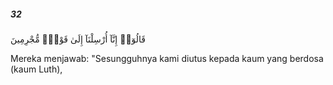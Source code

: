 ##### 32

<span class="ayah">قَالُوٓا۟ إِنَّآ أُرْسِلْنَآ إِلَىٰ قَوْمٍۢ مُّجْرِمِينَ</span>

<span class="ayah_translation">Mereka menjawab: "Sesungguhnya kami diutus kepada kaum yang berdosa (kaum Luth),</span>
